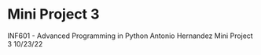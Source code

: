 # Mini Project 3

INF601 - Advanced Programming in Python
Antonio Hernandez
Mini Project 3
10/23/22
